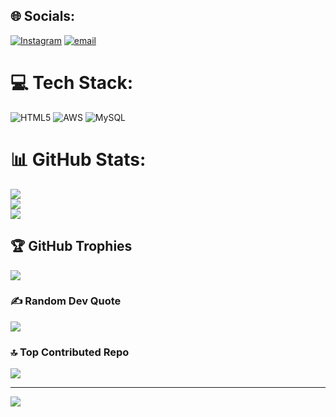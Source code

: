 
## 🌐 Socials:
[![Instagram](https://img.shields.io/badge/Instagram-%23E4405F.svg?logo=Instagram&logoColor=white)](https://instagram.com/sai_chakri__peddinti) [![email](https://img.shields.io/badge/Email-D14836?logo=gmail&logoColor=white)](mailto:saichakripaddinti0@gmail.com) 

# 💻 Tech Stack:
![HTML5](https://img.shields.io/badge/html5-%23E34F26.svg?style=for-the-badge&logo=html5&logoColor=white) ![AWS](https://img.shields.io/badge/AWS-%23FF9900.svg?style=for-the-badge&logo=amazon-aws&logoColor=white) ![MySQL](https://img.shields.io/badge/mysql-4479A1.svg?style=for-the-badge&logo=mysql&logoColor=white)
# 📊 GitHub Stats:
![](https://github-readme-stats.vercel.app/api?username=saichakri39&theme=dark&hide_border=false&include_all_commits=true&count_private=false)<br/>
![](https://nirzak-streak-stats.vercel.app/?user=saichakri39&theme=dark&hide_border=false)<br/>
![](https://github-readme-stats.vercel.app/api/top-langs/?username=saichakri39&theme=dark&hide_border=false&include_all_commits=true&count_private=false&layout=compact)

## 🏆 GitHub Trophies
![](https://github-profile-trophy.vercel.app/?username=saichakri39&theme=radical&no-frame=false&no-bg=true&margin-w=4)

### ✍️ Random Dev Quote
![](https://quotes-github-readme.vercel.app/api?type=horizontal&theme=radical)

### 🔝 Top Contributed Repo
![](https://github-contributor-stats.vercel.app/api?username=saichakri39&limit=5&theme=dark&combine_all_yearly_contributions=true)

---
[![](https://visitcount.itsvg.in/api?id=saichakri39&icon=0&color=0)](https://visitcount.itsvg.in)

<!-- Proudly created with GPRM ( https://gprm.itsvg.in ) -->
